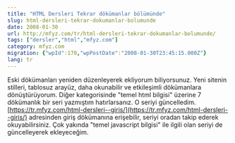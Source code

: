 ```yaml
---
title: "HTML Dersleri Tekrar dökümanlar bölümünde"
slug: html-dersleri-tekrar-dokumanlar-bolumunde
date: 2008-01-30
url: http://mfyz.com/tr/html-dersleri-tekrar-dokumanlar-bolumunde/
tags: ["dersler","html","mfyz.com"]
category: mfyz.com
migration: {"wpId":170,"wpPostDate":"2008-01-30T23:45:15.000Z"}
lang: tr
---
```


Eski dökümanları yeniden düzenleyerek ekliyorum biliyorsunuz. Yeni sitenin stilleri, tablosuz arayüz, daha okunabilir ve etkileşimli dökümanlara dönüştürüyorum. Diğer kategorisinde "temel html bilgisi" üzerine 7 dökümanlık bir seri yazmıştım hatırlarsanız. O seriyi güncelledim. [https://tr.mfyz.com/html-dersleri--giris/](https://tr.mfyz.com/html-dersleri--giris/) adresinden giriş dökümanına erişebilir, seriyi oradan takip ederek okuyabilirsiniz. Çok yakında "temel javascript bilgisi" ile ilgili olan seriyi de güncelleyerek ekleyeceğim.